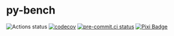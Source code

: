 # py-bench

![Actions status](https://github.com/Glatzel/py-bench/actions/workflows/ci.yml/badge.svg?branch=main)
[![codecov](https://codecov.io/gh/Glatzel/py-bench/graph/badge.svg?token=B506P0V1BJ)](https://codecov.io/gh/Glatzel/py-bench)
[![pre-commit.ci status](https://results.pre-commit.ci/badge/github/Glatzel/py-bench/main.svg)](https://results.pre-commit.ci/latest/github/Glatzel/py-bench/main)
[![Pixi Badge](https://img.shields.io/endpoint?url=https://raw.githubusercontent.com/prefix-dev/pixi/main/assets/badge/v0.json)](https://pixi.sh)
